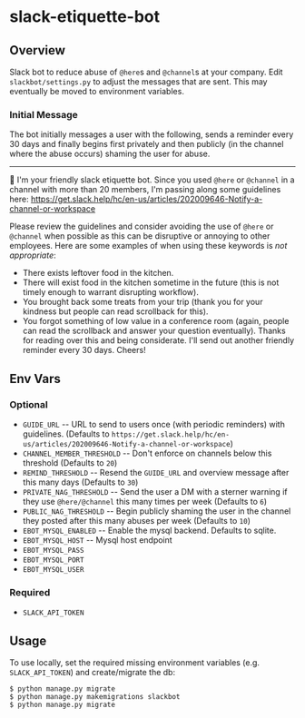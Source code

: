 # slack-etiquette-bot

## Overview

Slack bot to reduce abuse of `@here`s and `@channel`s at your company. Edit `slackbot/settings.py` to adjust the messages that are sent. This may eventually be moved to environment variables.

### Initial Message

The bot initially messages a user with the following, sends a reminder every 30 days and finally begins first privately and then publicly (in the channel where the abuse occurs) shaming the user for abuse.

---

:wave: I'm your friendly slack etiquette bot. Since you used `@here` or `@channel` in a channel with more than 20 members, I'm passing along some guidelines here: https://get.slack.help/hc/en-us/articles/202009646-Notify-a-channel-or-workspace

Please review the guidelines and consider avoiding the use of `@here` or `@channel` when possible as this can be disruptive or annoying to other employees.
Here are some examples of when using these keywords is *not appropriate*:
* There exists leftover food in the kitchen.
* There will exist food in the kitchen sometime in the future (this is not timely enough to warrant disrupting workflow).
* You brought back some treats from your trip (thank you for your kindness but people can read scrollback for this).
* You forgot something of low value in a conference room (again, people can read the scrollback and answer your question eventually).
Thanks for reading over this and being considerate. I'll send out another friendly reminder every 30 days. Cheers!


## Env Vars

### Optional
* `GUIDE_URL` -- URL to send to users once (with periodic reminders) with guidelines. (Defaults to `https://get.slack.help/hc/en-us/articles/202009646-Notify-a-channel-or-workspace`)
* `CHANNEL_MEMBER_THRESHOLD` -- Don't enforce on channels below this threshold (Defaults to `20`)
* `REMIND_THRESHOLD` -- Resend the `GUIDE_URL` and overview message after this many days (Defaults to `30`)
* `PRIVATE_NAG_THRESHOLD` -- Send the user a DM with a sterner warning if they use `@here/@channel` this many times per week (Defaults to `6`)
* `PUBLIC_NAG_THRESHOLD` -- Begin publicly shaming the user in the channel they posted after this many abuses per week (Defaults to `10`)
* `EBOT_MYSQL_ENABLED` -- Enable the mysql backend. Defaults to sqlite.
* `EBOT_MYSQL_HOST` -- Mysql host endpoint
* `EBOT_MYSQL_PASS`
* `EBOT_MYSQL_PORT`
* `EBOT_MYSQL_USER`

### Required
* `SLACK_API_TOKEN`


## Usage

To use locally, set the required missing environment variables (e.g. `SLACK_API_TOKEN`) and create/migrate the db:
```
$ python manage.py migrate
$ python manage.py makemigrations slackbot
$ python manage.py migrate
```

